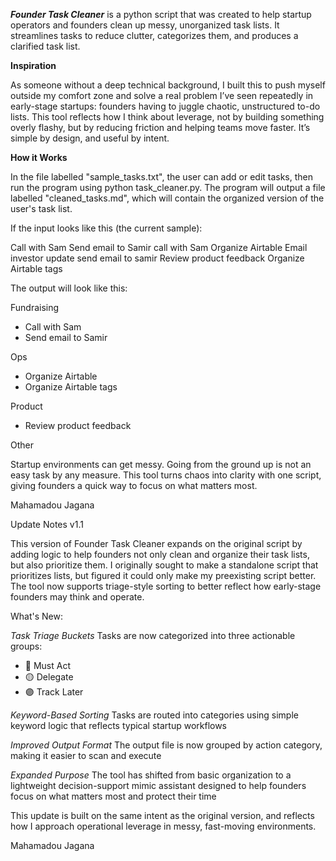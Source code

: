 ***Founder Task Cleaner*** is a python script that was created to help startup operators and founders clean up messy, unorganized task lists. It streamlines tasks to reduce clutter, categorizes them, and produces a clarified task list.

**Inspiration**

As someone without a deep technical background, I built this to push myself outside my comfort zone and solve a real problem I’ve seen repeatedly in early-stage startups: founders having to juggle chaotic, unstructured to-do lists. 
This tool reflects how I think about leverage, not by building something overly flashy, but by reducing friction and helping teams move faster. It’s simple by design, and useful by intent.

**How it Works**

In the file labelled "sample_tasks.txt", the user can add or edit tasks, then run the program using python task_cleaner.py. 
The program will output a file labelled "cleaned_tasks.md", which will contain the organized version of the user's task list.

If the input looks like this (the current sample):

Call with Sam
Send email to Samir
call with Sam
Organize Airtable
Email investor update
send email to samir
Review product feedback
Organize Airtable tags

The output will look like this:

Fundraising
- Call with Sam
- Send email to Samir


Ops
- Organize Airtable
- Organize Airtable tags

Product
- Review product feedback

Other

Startup environments can get messy. Going from the ground up is not an easy task by any measure. This tool turns chaos into clarity with one script, giving founders a quick way to focus on what matters most.

Mahamadou Jagana

Update Notes
v1.1

This version of Founder Task Cleaner expands on the original script by adding logic to help founders not only clean and organize their task lists, but also prioritize them. I originally sought to make a standalone script that prioritizes lists, but figured it could only make my preexisting script better. The tool now supports triage-style sorting to better reflect how early-stage founders may think and operate.

What's New:

*Task Triage Buckets*
Tasks are now categorized into three actionable groups:
- 🔴 Must Act
- 🟡 Delegate
- 🟣 Track Later

*Keyword-Based Sorting*
Tasks are routed into categories using simple keyword logic that reflects typical startup workflows

*Improved Output Format*
The output file is now grouped by action category, making it easier to scan and execute

*Expanded Purpose*
The tool has shifted from basic organization to a lightweight decision-support mimic assistant designed to help founders focus on what matters most and protect their time

This update is built on the same intent as the original version, and reflects how I approach operational leverage in messy, fast-moving environments.

Mahamadou Jagana

